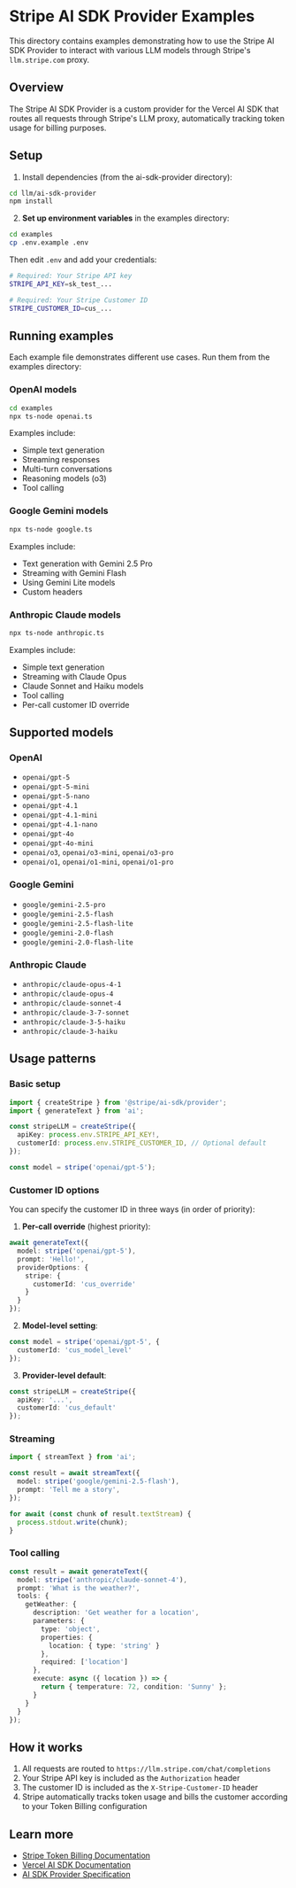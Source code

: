 # Stripe AI SDK Provider Examples

This directory contains examples demonstrating how to use the Stripe AI SDK Provider to interact with various LLM models through Stripe's `llm.stripe.com` proxy.

## Overview

The Stripe AI SDK Provider is a custom provider for the Vercel AI SDK that routes all requests through Stripe's LLM proxy, automatically tracking token usage for billing purposes.

## Setup

1. Install dependencies (from the ai-sdk-provider directory):
```bash
cd llm/ai-sdk-provider
npm install
```

2. **Set up environment variables** in the examples directory:
```bash
cd examples
cp .env.example .env
```

Then edit `.env` and add your credentials:
```bash
# Required: Your Stripe API key
STRIPE_API_KEY=sk_test_...

# Required: Your Stripe Customer ID
STRIPE_CUSTOMER_ID=cus_...
```

## Running examples

Each example file demonstrates different use cases. Run them from the examples directory:

### OpenAI models
```bash
cd examples
npx ts-node openai.ts
```

Examples include:
- Simple text generation
- Streaming responses
- Multi-turn conversations
- Reasoning models (o3)
- Tool calling

### Google Gemini models
```bash
npx ts-node google.ts
```

Examples include:
- Text generation with Gemini 2.5 Pro
- Streaming with Gemini Flash
- Using Gemini Lite models
- Custom headers

### Anthropic Claude models
```bash
npx ts-node anthropic.ts
```

Examples include:
- Simple text generation
- Streaming with Claude Opus
- Claude Sonnet and Haiku models
- Tool calling
- Per-call customer ID override

## Supported models

### OpenAI
- `openai/gpt-5`
- `openai/gpt-5-mini`
- `openai/gpt-5-nano`
- `openai/gpt-4.1`
- `openai/gpt-4.1-mini`
- `openai/gpt-4.1-nano`
- `openai/gpt-4o`
- `openai/gpt-4o-mini`
- `openai/o3`, `openai/o3-mini`, `openai/o3-pro`
- `openai/o1`, `openai/o1-mini`, `openai/o1-pro`

### Google Gemini
- `google/gemini-2.5-pro`
- `google/gemini-2.5-flash`
- `google/gemini-2.5-flash-lite`
- `google/gemini-2.0-flash`
- `google/gemini-2.0-flash-lite`

### Anthropic Claude
- `anthropic/claude-opus-4-1`
- `anthropic/claude-opus-4`
- `anthropic/claude-sonnet-4`
- `anthropic/claude-3-7-sonnet`
- `anthropic/claude-3-5-haiku`
- `anthropic/claude-3-haiku`

## Usage patterns

### Basic setup

```typescript
import { createStripe } from '@stripe/ai-sdk/provider';
import { generateText } from 'ai';

const stripeLLM = createStripe({
  apiKey: process.env.STRIPE_API_KEY!,
  customerId: process.env.STRIPE_CUSTOMER_ID, // Optional default
});

const model = stripe('openai/gpt-5');
```

### Customer ID options

You can specify the customer ID in three ways (in order of priority):

1. **Per-call override** (highest priority):
```typescript
await generateText({
  model: stripe('openai/gpt-5'),
  prompt: 'Hello!',
  providerOptions: {
    stripe: {
      customerId: 'cus_override'
    }
  }
});
```

2. **Model-level setting**:
```typescript
const model = stripe('openai/gpt-5', {
  customerId: 'cus_model_level'
});
```

3. **Provider-level default**:
```typescript
const stripeLLM = createStripe({
  apiKey: '...',
  customerId: 'cus_default'
});
```

### Streaming

```typescript
import { streamText } from 'ai';

const result = await streamText({
  model: stripe('google/gemini-2.5-flash'),
  prompt: 'Tell me a story',
});

for await (const chunk of result.textStream) {
  process.stdout.write(chunk);
}
```

### Tool calling

```typescript
const result = await generateText({
  model: stripe('anthropic/claude-sonnet-4'),
  prompt: 'What is the weather?',
  tools: {
    getWeather: {
      description: 'Get weather for a location',
      parameters: {
        type: 'object',
        properties: {
          location: { type: 'string' }
        },
        required: ['location']
      },
      execute: async ({ location }) => {
        return { temperature: 72, condition: 'Sunny' };
      }
    }
  }
});
```

## How it works

1. All requests are routed to `https://llm.stripe.com/chat/completions`
2. Your Stripe API key is included as the `Authorization` header
3. The customer ID is included as the `X-Stripe-Customer-ID` header
4. Stripe automatically tracks token usage and bills the customer according to your Token Billing configuration

## Learn more

- [Stripe Token Billing Documentation](https://stripe.com/docs)
- [Vercel AI SDK Documentation](https://sdk.vercel.ai/docs)
- [AI SDK Provider Specification](https://github.com/vercel/ai/tree/main/packages/provider)

